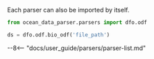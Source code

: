Each parser can also be imported by itself.

```python
from ocean_data_parser.parsers import dfo.odf

ds = dfo.odf.bio_odf('file_path')
```

--8<-- "docs/user_guide/parsers/parser-list.md"